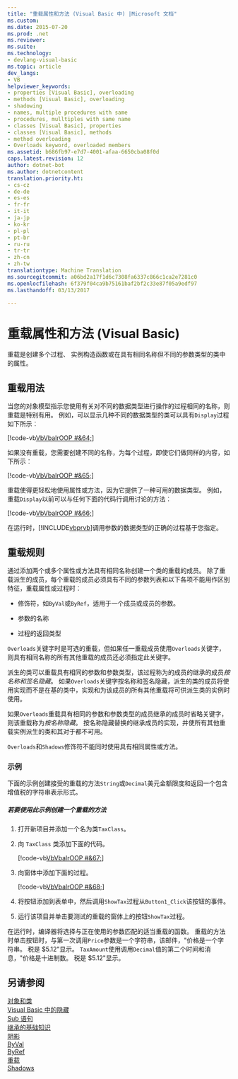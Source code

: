 ```yaml
---
title: "重载属性和方法 (Visual Basic 中) |Microsoft 文档"
ms.custom: 
ms.date: 2015-07-20
ms.prod: .net
ms.reviewer: 
ms.suite: 
ms.technology:
- devlang-visual-basic
ms.topic: article
dev_langs:
- VB
helpviewer_keywords:
- properties [Visual Basic], overloading
- methods [Visual Basic], overloading
- shadowing
- names, multiple procedures with same
- procedures, mulltiples with same name
- classes [Visual Basic], properties
- classes [Visual Basic], methods
- method overloading
- Overloads keyword, overloaded members
ms.assetid: b686fb97-e7d7-4001-afaa-6650cba08f0d
caps.latest.revision: 12
author: dotnet-bot
ms.author: dotnetcontent
translation.priority.ht:
- cs-cz
- de-de
- es-es
- fr-fr
- it-it
- ja-jp
- ko-kr
- pl-pl
- pt-br
- ru-ru
- tr-tr
- zh-cn
- zh-tw
translationtype: Machine Translation
ms.sourcegitcommit: a06bd2a17f1d6c7308fa6337c866c1ca2e7281c0
ms.openlocfilehash: 6f379f04ca9b75161baf2bf2c33e87f05a9edf97
ms.lasthandoff: 03/13/2017

---
```

# <a name="overloaded-properties-and-methods-visual-basic"></a>重载属性和方法 (Visual Basic)
重载是创建多个过程、 实例构造函数或在具有相同名称但不同的参数类型的类中的属性。  
  
## <a name="overloading-usage"></a>重载用法  
 当您的对象模型指示您使用有关对不同的数据类型进行操作的过程相同的名称，则重载是特别有用。 例如，可以显示几种不同的数据类型的类可以具有`Display`过程如下所示︰  
  
 [!code-vb[VbVbalrOOP #&64;](../../../../visual-basic/misc/codesnippet/VisualBasic/overloaded-properties-and-methods_1.vb)]  
  
 如果没有重载，您需要创建不同的名称，为每个过程，即使它们做同样的内容，如下所示︰  
  
 [!code-vb[VbVbalrOOP #&65;](../../../../visual-basic/misc/codesnippet/VisualBasic/overloaded-properties-and-methods_2.vb)]  
  
 重载使得更轻松地使用属性或方法，因为它提供了一种可用的数据类型。 例如，重载`Display`以前可以与任何下面的代码行调用讨论的方法︰  
  
 [!code-vb[VbVbalrOOP #&66;](../../../../visual-basic/misc/codesnippet/VisualBasic/overloaded-properties-and-methods_3.vb)]  
  
 在运行时，[!INCLUDE[vbprvb](../../../../csharp/programming-guide/concepts/linq/includes/vbprvb_md.md)]调用参数的数据类型的正确的过程基于您指定。  
  
## <a name="overloading-rules"></a>重载规则  
 通过添加两个或多个属性或方法具有相同名称创建一个类的重载的成员。 除了重载派生的成员，每个重载的成员必须具有不同的参数列表和以下各项不能用作区别特征，重载属性或过程时︰  
  
-   修饰符，如`ByVal`或`ByRef`，适用于一个成员或成员的参数。  
  
-   参数的名称  
  
-   过程的返回类型  
  
 `Overloads`关键字时是可选的重载，但如果任一重载成员使用`Overloads`关键字，则具有相同名称的所有其他重载的成员还必须指定此关键字。  
  
 派生的类可以重载具有相同的参数和参数类型，该过程称为的成员的继承的成员*按名称和签名隐藏*。 如果`Overloads`关键字按名称和签名隐藏，派生的类的成员将使用实现而不是在基的类中，实现和为该成员的所有其他重载将可供派生类的实例时使用。  
  
 如果`Overloads`重载具有相同的参数和参数类型的成员继承的成员时省略关键字，则该重载称为*按名称隐藏*。 按名称隐藏替换的继承成员的实现，并使所有其他重载实例派生的类和其对于都不可用。  
  
 `Overloads`和`Shadows`修饰符不能同时使用具有相同属性或方法。  
  
### <a name="example"></a>示例  
 下面的示例创建接受的重载的方法`String`或`Decimal`美元金额限度和返回一个包含增值税的字符串表示形式。  
  
##### <a name="to-use-this-example-to-create-an-overloaded-method"></a>若要使用此示例创建一个重载的方法  
  
1.  打开新项目并添加一个名为类`TaxClass`。  
  
2.  向 `TaxClass` 类添加下面的代码。  
  
     [!code-vb[VbVbalrOOP #&67;](../../../../visual-basic/misc/codesnippet/VisualBasic/overloaded-properties-and-methods_4.vb)]  
  
3.  向窗体中添加下面的过程。  
  
     [!code-vb[VbVbalrOOP #&68;](../../../../visual-basic/misc/codesnippet/VisualBasic/overloaded-properties-and-methods_5.vb)]  
  
4.  将按钮添加到表单中，然后调用`ShowTax`过程从`Button1_Click`该按钮的事件。  
  
5.  运行该项目并单击要测试的重载的窗体上的按钮`ShowTax`过程。  
  
 在运行时，编译器将选择与正在使用的参数匹配的适当重载的函数。 重载的方法时单击按钮时，与第一次调用`Price`参数是一个字符串，该邮件，"价格是一个字符串。 税是 $5.12"显示。 `TaxAmount`使用调用`Decimal`值的第二个时间和消息，"价格是十进制数。 税是 $5.12"显示。  
  
## <a name="see-also"></a>另请参阅  
 [对象和类](../../../../visual-basic/programming-guide/language-features/objects-and-classes/index.md)   
 [Visual Basic 中的隐藏](../../../../visual-basic/programming-guide/language-features/declared-elements/shadowing.md)   
 [Sub 语句](../../../../visual-basic/language-reference/statements/sub-statement.md)   
 [继承的基础知识](../../../../visual-basic/programming-guide/language-features/objects-and-classes/inheritance-basics.md)   
 [阴影](../../../../visual-basic/language-reference/modifiers/shadows.md)   
 [ByVal](../../../../visual-basic/language-reference/modifiers/byval.md)   
 [ByRef](../../../../visual-basic/language-reference/modifiers/byref.md)   
 [重载](../../../../visual-basic/language-reference/modifiers/overloads.md)   
 [Shadows](../../../../visual-basic/language-reference/modifiers/shadows.md)
